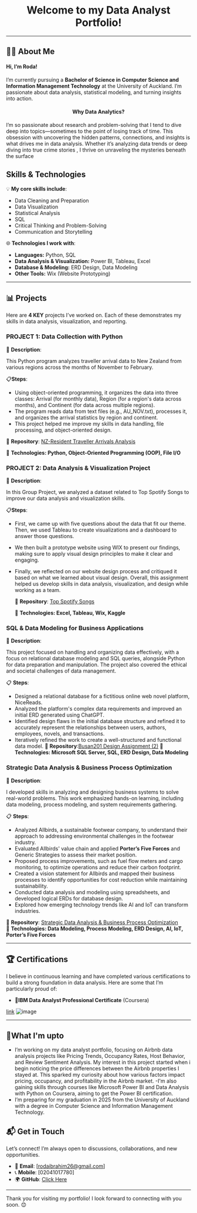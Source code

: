 <h1 align="center">Welcome to my Data Analyst Portfolio!</h1>

---
## 👩‍💻 About Me
#### Hi, I’m Roda!

I’m currently pursuing a **Bachelor of Science in Computer Science and Information Management Technology** at the University of Auckland. I’m passionate about data analysis, statistical modeling, and turning insights into action.
<h4 align="center">Why Data Analytics?</h4>

I’m so passionate about research and problem-solving that I tend to dive deep into topics—sometimes to the point of losing track of time. This obsession with uncovering the hidden patterns, connections, and insights is what drives me in data analysis. Whether it’s analyzing data trends or deep diving into true crime stories , I thrive on unraveling the mysteries beneath the surface

## Skills & Technologies

💡 **My core skills include**:
- Data Cleaning and Preparation
- Data Visualization
- Statistical Analysis
- SQL
- Critical Thinking and Problem-Solving
- Communication and Storytelling

🌐 **Technologies I work with**:
- **Languages:** Python, SQL
- **Data Analysis & Visualization:** Power BI, Tableau, Excel
- **Database & Modeling:** ERD Design, Data Modeling
- **Other Tools:** Wix (Website Prototyping)
---

## 📊 Projects
Here are **4 KEY** projects I’ve worked on. Each of these demonstrates my skills in data analysis, visualization, and reporting.


### PROJECT 1: Data Collection with Python
 
📝 **Description**: 

This Python program analyzes traveller arrival data to New Zealand from various regions across the months of November to February.

📋**Steps**:
- Using object-oriented programming, it organizes the data into three classes: Arrival (for monthly data), Region (for a region's data across months), and Continent (for data across multiple regions).
- The program reads data from text files (e.g., AU_NOV.txt), processes it, and organizes the arrival statistics by region and continent.
- This project helped me improve my skills in data handling, file processing, and object-oriented design. 

📂 **Repository**: [NZ-Resident Traveller Arrivals Analysis](https://github.com/rodaibrahim/portfolio/blob/main/NZ-Resident%20Traveller%20Arrivals%20Analysis.ipynb)

🔧 **Technologies: Python, Object-Oriented Programming (OOP), File I/O**

### PROJECT 2: Data Analysis & Visualization Project 
 
 📝 **Description**:
 
In this Group Project, we analyzed a dataset related to Top Spotify Songs to improve our data analysis and visualization skills. 
 
 📋**Steps**:
- First, we came up with five questions about the data that fit our theme. Then, we used Tableau to create visualizations and a dashboard to answer those questions.
- We then built a prototype website using WIX to present our findings, making sure to apply visual design principles to make it clear and engaging.
-  Finally, we reflected on our website design process and critiqued it based on what we learned about visual design. Overall, this assignment helped us develop skills in data analysis, visualization, and design while working as a team.
  
   📂 **Repository**: [Top Spotify Songs](https://github.com/rodaibrahim/portfolio/blob/main/Top%20Spotify%20Songs.pdf)
   
   🔧 **Technologies: Excel, Tableau, Wix, Kaggle**

### SQL & Data Modeling for Business Applications
   
📝 **Description**:  

This project focused on handling and organizing data effectively, with a focus on relational database modeling and SQL queries, alongside Python for data preparation and manipulation. The project also covered the ethical and societal challenges of data management.

📋 **Steps**:  
- Designed a relational database for a fictitious online web novel platform, NiceReads.
- Analyzed the platform's complex data requirements and improved an initial ERD generated using ChatGPT.
- Identified design flaws in the initial database structure and refined it to accurately represent the relationships between users, authors, employees, novels, and transactions.
- Iteratively refined the work to create a well-structured and functional data model.
📂 **Repository**:[Busan201 Design Assignment (2)](https://github.com/rodaibrahim/portfolio/blob/main/Busan201%20Design%20Assignment%20(2).pdf)
🔧 **Technologies: Microsoft SQL Server, SQL, ERD Design, Data Modeling**
   
### Strategic Data Analysis & Business Process Optimization

📝 **Description**:  

I developed skills in analyzing and designing business systems to solve real-world problems. This work emphasized hands-on learning, including data modeling, process modeling, and system requirements gathering.

📋 **Steps**:  
- Analyzed Allbirds, a sustainable footwear company, to understand their approach to addressing environmental challenges in the footwear industry.
- Evaluated Allbirds' value chain and applied **Porter’s Five Forces** and Generic Strategies to assess their market position.
- Proposed process improvements, such as fuel flow meters and cargo monitoring, to optimize operations and reduce their carbon footprint.
- Created a vision statement for Allbirds and mapped their business processes to identify opportunities for cost reduction while maintaining sustainability.
- Conducted data analysis and modeling using spreadsheets, and developed logical ERDs for database design.
- Explored how emerging technology trends like AI and IoT can transform industries.

📂 **Repository**: [Strategic Data Analysis & Business Process Optimization](https://github.com/rodaibrahim/portfolio/blob/main/Allbirds-Sustainable-Footwear.doc)  
🔧 **Technologies: Data Modeling, Process Modeling, ERD Design, AI, IoT, Porter’s Five Forces**

---

## 🏆 Certifications

I believe in continuous learning and have completed various certifications to build a strong foundation in data analysis. Here are some that I’m particularly proud of:

- **📜IBM Data Analyst Professional Certificate** (Coursera)          

[link](https://github.com/rodaibrahim/portfolio/blob/main/Coursera%20W3OWB0FOVYSV.pdf)
![image](https://github.com/user-attachments/assets/fc019141-80b2-4823-9b3e-70e6fdc35597)

---
## 🚀What I'm upto
- I’m working on my data analyst portfolio, focusing on Airbnb data analysis projects like Pricing Trends, Occupancy Rates, Host Behavior, and Review Sentiment Analysis. My interest in this project started when i begin noticing the price differences between the Airbnb properties I stayed at. This sparked my curiosity about how various factors impact pricing, occupancy, and profitability in the Airbnb market.
-I'm also gaining skills through courses like Microsoft Power BI and Data Analysis with Python on Coursera, aiming to get the Power BI certification.
- I’m preparing for my graduation in 2025 from the University of Auckland with a degree in Computer Science and Information Management Technology.

## 📬 Get in Touch

Let’s connect! I’m always open to discussions, collaborations, and new opportunities.

- 📧 **Email**: [rodaibrahim26@gmail.com]
- 📞 **Mobile**: [02041017780]
- 🌍 **GitHub**: [Click Here](https://github.com/rodaibrahim/portfolio/)

---

Thank you for visiting my portfolio! I look forward to connecting with you soon. 😊
